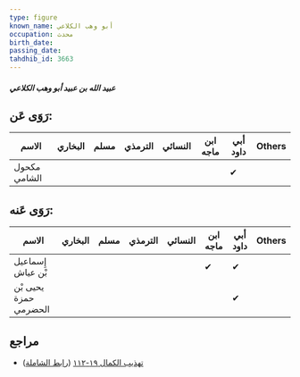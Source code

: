 ```yaml
---
type: figure
known_name: أبو وهب الكلاعي
occupation: محدث
birth_date:
passing_date:
tahdhib_id: 3663
---
```

##### عبيد الله بن عبيد أبو وهب الكلاعي

## رَوَى عَن:
| الاسم        | البخاري | مسلم | الترمذي | النسائي | ابن ماجه | أبي داود | Others |
| ------------ | ------- | ---- | ------- | ------- | -------- | -------- | ------ |
| مكحول الشامي |         |      |         |         |          | ✔        |        |
## رَوَى عَنه:
| الاسم                 | البخاري | مسلم | الترمذي | النسائي | ابن ماجه | أبي داود | Others |
| --------------------- | ------- | ---- | ------- | ------- | -------- | -------- | ------ |
| إِسماعيل بْن عياش     |         |      |         |         | ✔        | ✔        |        |
| يحيى بْن حمزة الحضرمي |         |      |         |         |          | ✔        |        |
## مراجع
- [تهذيب الكمال ١٩-١١٢](obsidian://open?vault=Tahdhib-al-Kamal&file=Figures/٣٦٦٣-عبيد%20الله%20بن%20عبيد%20أبو%20وهب%20الكلاعي) ([رابط الشاملة](https://shamela.ws/book/3722/9686))
